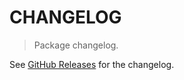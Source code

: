 # CHANGELOG

> Package changelog.

See [GitHub Releases](https://github.com/stdlib-js/blas-ext-base-gsort2ins/releases) for the changelog.